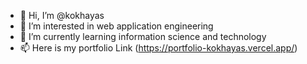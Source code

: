 - 👋 Hi, I’m @kokhayas
- 👀 I’m interested in web application engineering
- 🌱 I’m currently learning information science and technology
- 📫 Here is my portfolio Link (https://portfolio-kokhayas.vercel.app/)

<!---
kokhayas/kokhayas is a ✨ special ✨ repository because its `README.md` (this file) appears on your GitHub profile.
You can click the Preview link to take a look at your changes.
--->






